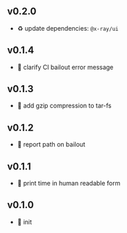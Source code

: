 ## v0.2.0

* ♻️ update dependencies: `@x-ray/ui`

## v0.1.4

* 🐞 clarify CI bailout error message

## v0.1.3

* 🐞 add gzip compression to tar-fs

## v0.1.2

* 🐞 report path on bailout

## v0.1.1

* 🐞 print time in human readable form

## v0.1.0

* 🐣 init
